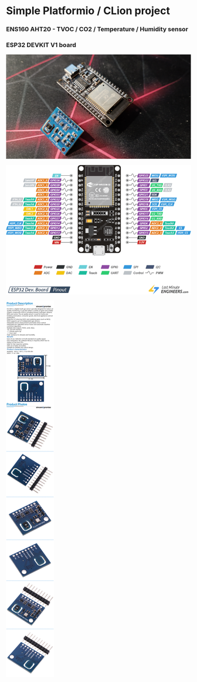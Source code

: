 <h1>Simple Platformio / CLion project</h1>
<h3>ENS160 AHT20 - TVOC / CO2 / Temperature / Humidity sensor</h3>
<h3>ESP32 DEVKIT V1 board</h3>

![1!](https://github.com/RomanKryvolapov/ENS160_AHT20_ESP32/blob/master/Sensor.jpg "1")

![2!](https://github.com/RomanKryvolapov/ENS160_AHT20_ESP32/blob/master/ESP32-Pinout.png "2")

![3!](https://github.com/RomanKryvolapov/ENS160_AHT20_ESP32/blob/master/ENS160.png?raw "3")